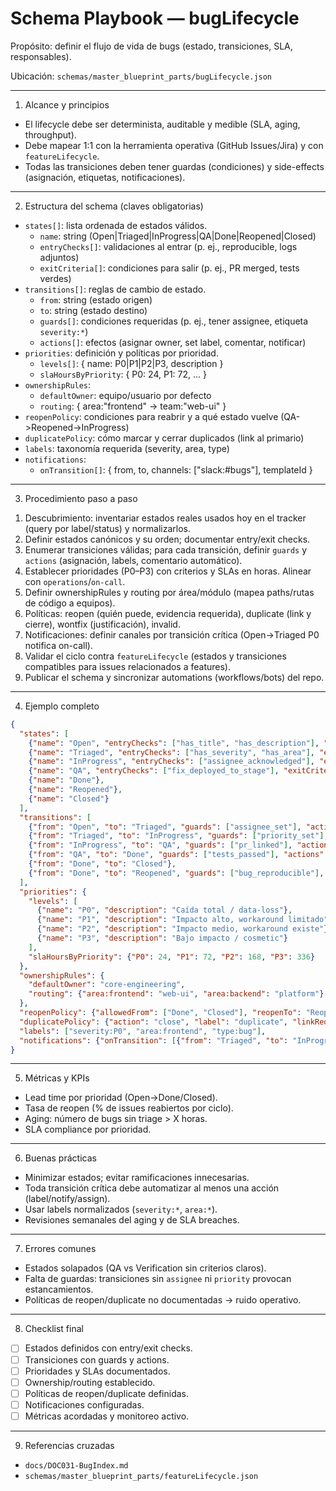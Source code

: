 # Schema Playbook — bugLifecycle

Propósito: definir el flujo de vida de bugs (estado, transiciones, SLA, responsables).

Ubicación: `schemas/master_blueprint_parts/bugLifecycle.json`

---

1) Alcance y principios
- El lifecycle debe ser determinista, auditable y medible (SLA, aging, throughput).
- Debe mapear 1:1 con la herramienta operativa (GitHub Issues/Jira) y con `featureLifecycle`.
- Todas las transiciones deben tener guardas (condiciones) y side-effects (asignación, etiquetas, notificaciones).

---

2) Estructura del schema (claves obligatorias)
- `states[]`: lista ordenada de estados válidos.
  - `name`: string (Open|Triaged|InProgress|QA|Done|Reopened|Closed)
  - `entryChecks[]`: validaciones al entrar (p. ej., reproducible, logs adjuntos)
  - `exitCriteria[]`: condiciones para salir (p. ej., PR merged, tests verdes)
- `transitions[]`: reglas de cambio de estado.
  - `from`: string (estado origen)
  - `to`: string (estado destino)
  - `guards[]`: condiciones requeridas (p. ej., tener assignee, etiqueta `severity:*`)
  - `actions[]`: efectos (asignar owner, set label, comentar, notificar)
- `priorities`: definición y políticas por prioridad.
  - `levels[]`: { name: P0|P1|P2|P3, description }
  - `slaHoursByPriority`: { P0: 24, P1: 72, ... }
- `ownershipRules`:
  - `defaultOwner`: equipo/usuario por defecto
  - `routing`: { area:"frontend" -> team:"web-ui" }
- `reopenPolicy`: condiciones para reabrir y a qué estado vuelve (QA->Reopened->InProgress)
- `duplicatePolicy`: cómo marcar y cerrar duplicados (link al primario)
- `labels`: taxonomía requerida (severity, area, type)
- `notifications`:
  - `onTransition[]`: { from, to, channels: ["slack:#bugs"], templateId }

---

3) Procedimiento paso a paso
1. Descubrimiento: inventariar estados reales usados hoy en el tracker (query por label/status) y normalizarlos.
2. Definir estados canónicos y su orden; documentar entry/exit checks.
3. Enumerar transiciones válidas; para cada transición, definir `guards` y `actions` (asignación, labels, comentario automático).
4. Establecer prioridades (P0–P3) con criterios y SLAs en horas. Alinear con `operations`/`on-call`.
5. Definir ownershipRules y routing por área/módulo (mapea paths/rutas de código a equipos).
6. Políticas: reopen (quién puede, evidencia requerida), duplicate (link y cierre), wontfix (justificación), invalid.
7. Notificaciones: definir canales por transición crítica (Open->Triaged P0 notifica on-call).
8. Validar el ciclo contra `featureLifecycle` (estados y transiciones compatibles para issues relacionados a features).
9. Publicar el schema y sincronizar automations (workflows/bots) del repo.

---

4) Ejemplo completo
```json
{
  "states": [
    {"name": "Open", "entryChecks": ["has_title", "has_description"], "exitCriteria": ["has_assignee"]},
    {"name": "Triaged", "entryChecks": ["has_severity", "has_area"], "exitCriteria": ["has_priority"]},
    {"name": "InProgress", "entryChecks": ["assignee_acknowledged"], "exitCriteria": ["pr_linked"]},
    {"name": "QA", "entryChecks": ["fix_deployed_to_stage"], "exitCriteria": ["tests_passed", "no_regressions"]},
    {"name": "Done"},
    {"name": "Reopened"},
    {"name": "Closed"}
  ],
  "transitions": [
    {"from": "Open", "to": "Triaged", "guards": ["assignee_set"], "actions": ["add_label:triaged"]},
    {"from": "Triaged", "to": "InProgress", "guards": ["priority_set"], "actions": ["notify:slack:#bugs"]},
    {"from": "InProgress", "to": "QA", "guards": ["pr_linked"], "actions": ["assign:qa_team"]},
    {"from": "QA", "to": "Done", "guards": ["tests_passed"], "actions": ["comment:ready_to_close"]},
    {"from": "Done", "to": "Closed"},
    {"from": "Done", "to": "Reopened", "guards": ["bug_reproducible"], "actions": ["add_label:reopened"]}
  ],
  "priorities": {
    "levels": [
      {"name": "P0", "description": "Caída total / data-loss"},
      {"name": "P1", "description": "Impacto alto, workaround limitado"},
      {"name": "P2", "description": "Impacto medio, workaround existe"},
      {"name": "P3", "description": "Bajo impacto / cosmetic"}
    ],
    "slaHoursByPriority": {"P0": 24, "P1": 72, "P2": 168, "P3": 336}
  },
  "ownershipRules": {
    "defaultOwner": "core-engineering",
    "routing": {"area:frontend": "web-ui", "area:backend": "platform"}
  },
  "reopenPolicy": {"allowedFrom": ["Done", "Closed"], "reopenTo": "Reopened", "requirements": ["repro_steps", "env_info"]},
  "duplicatePolicy": {"action": "close", "label": "duplicate", "linkRequired": true},
  "labels": ["severity:P0", "area:frontend", "type:bug"],
  "notifications": {"onTransition": [{"from": "Triaged", "to": "InProgress", "channels": ["slack:#bugs"], "templateId": "triaged_to_wip"}]}
}
```

---

5) Métricas y KPIs
- Lead time por prioridad (Open->Done/Closed).
- Tasa de reopen (% de issues reabiertos por ciclo).
- Aging: número de bugs sin triage > X horas.
- SLA compliance por prioridad.

---

6) Buenas prácticas
- Minimizar estados; evitar ramificaciones innecesarias.
- Toda transición crítica debe automatizar al menos una acción (label/notify/assign).
- Usar labels normalizados (`severity:*`, `area:*`).
- Revisiones semanales del aging y de SLA breaches.

---

7) Errores comunes
- Estados solapados (QA vs Verification sin criterios claros).
- Falta de guardas: transiciones sin `assignee` ni `priority` provocan estancamientos.
- Políticas de reopen/duplicate no documentadas -> ruido operativo.

---

8) Checklist final
- [ ] Estados definidos con entry/exit checks.
- [ ] Transiciones con guards y actions.
- [ ] Prioridades y SLAs documentados.
- [ ] Ownership/routing establecido.
- [ ] Políticas de reopen/duplicate definidas.
- [ ] Notificaciones configuradas.
- [ ] Métricas acordadas y monitoreo activo.

---

9) Referencias cruzadas
- `docs/DOC031-BugIndex.md`
- `schemas/master_blueprint_parts/featureLifecycle.json`

